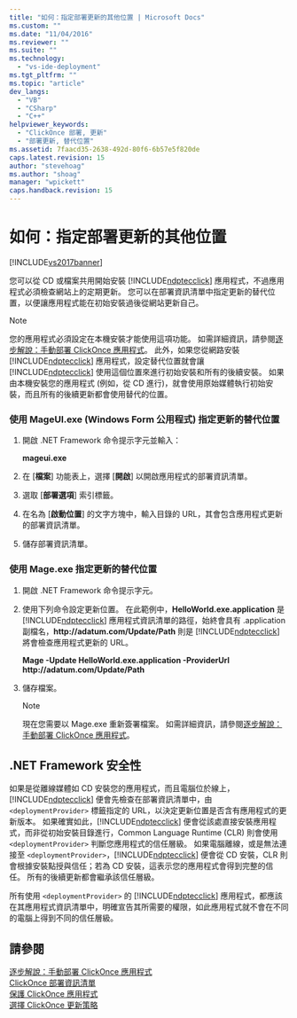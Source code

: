 ```yaml
---
title: "如何：指定部署更新的其他位置 | Microsoft Docs"
ms.custom: ""
ms.date: "11/04/2016"
ms.reviewer: ""
ms.suite: ""
ms.technology: 
  - "vs-ide-deployment"
ms.tgt_pltfrm: ""
ms.topic: "article"
dev_langs: 
  - "VB"
  - "CSharp"
  - "C++"
helpviewer_keywords: 
  - "ClickOnce 部署, 更新"
  - "部署更新, 替代位置"
ms.assetid: 7faacd35-2638-492d-80f6-6b57e5f820de
caps.latest.revision: 15
author: "stevehoag"
ms.author: "shoag"
manager: "wpickett"
caps.handback.revision: 15
---
```

# 如何：指定部署更新的其他位置
[!INCLUDE[vs2017banner](../code-quality/includes/vs2017banner.md)]

您可以從 CD 或檔案共用開始安裝 [!INCLUDE[ndptecclick](../deployment/includes/ndptecclick_md.md)] 應用程式，不過應用程式必須檢查網站上的定期更新。  您可以在部署資訊清單中指定更新的替代位置，以便讓應用程式能在初始安裝過後從網站更新自己。  
  
> [!NOTE]
>  您的應用程式必須設定在本機安裝才能使用這項功能。  如需詳細資訊，請參閱[逐步解說：手動部署 ClickOnce 應用程式](../deployment/walkthrough-manually-deploying-a-clickonce-application.md)。  此外，如果您從網路安裝 [!INCLUDE[ndptecclick](../deployment/includes/ndptecclick_md.md)] 應用程式，設定替代位置就會讓 [!INCLUDE[ndptecclick](../deployment/includes/ndptecclick_md.md)] 使用這個位置來進行初始安裝和所有的後續安裝。  如果由本機安裝您的應用程式 \(例如，從 CD 進行\)，就會使用原始媒體執行初始安裝，而且所有的後續更新都會使用替代的位置。  
  
### 使用 MageUI.exe \(Windows Form 公用程式\) 指定更新的替代位置  
  
1.  開啟 .NET Framework 命令提示字元並輸入：  
  
     **mageui.exe**  
  
2.  在 \[**檔案**\] 功能表上，選擇 \[**開啟**\] 以開啟應用程式的部署資訊清單。  
  
3.  選取 \[**部署選項**\] 索引標籤。  
  
4.  在名為 \[**啟動位置**\] 的文字方塊中，輸入目錄的 URL，其會包含應用程式更新的部署資訊清單。  
  
5.  儲存部署資訊清單。  
  
### 使用 Mage.exe 指定更新的替代位置  
  
1.  開啟 .NET Framework 命令提示字元。  
  
2.  使用下列命令設定更新位置。  在此範例中，**HelloWorld.exe.application** 是 [!INCLUDE[ndptecclick](../deployment/includes/ndptecclick_md.md)] 應用程式資訊清單的路徑，始終會具有 .application 副檔名，**http:\/\/adatum.com\/Update\/Path** 則是 [!INCLUDE[ndptecclick](../deployment/includes/ndptecclick_md.md)] 將會檢查應用程式更新的 URL。  
  
     **Mage \-Update HelloWorld.exe.application \-ProviderUrl http:\/\/adatum.com\/Update\/Path**  
  
3.  儲存檔案。  
  
    > [!NOTE]
    >  現在您需要以 Mage.exe 重新簽署檔案。  如需詳細資訊，請參閱[逐步解說：手動部署 ClickOnce 應用程式](../deployment/walkthrough-manually-deploying-a-clickonce-application.md)。  
  
## .NET Framework 安全性  
 如果是從離線媒體如 CD 安裝您的應用程式，而且電腦位於線上，[!INCLUDE[ndptecclick](../deployment/includes/ndptecclick_md.md)] 便會先檢查在部署資訊清單中，由 `<deploymentProvider>` 標籤指定的 URL，以決定更新位置是否含有應用程式的更新版本。  如果確實如此，[!INCLUDE[ndptecclick](../deployment/includes/ndptecclick_md.md)] 便會從該處直接安裝應用程式，而非從初始安裝目錄進行，Common Language Runtime \(CLR\) 則會使用 `<deploymentProvider>` 判斷您應用程式的信任層級。  如果電腦離線，或是無法連接至 `<deploymentProvider>`，[!INCLUDE[ndptecclick](../deployment/includes/ndptecclick_md.md)] 便會從 CD 安裝，CLR 則會根據安裝點授與信任；若為 CD 安裝，這表示您的應用程式會得到完整的信任。  所有的後續更新都會繼承該信任層級。  
  
 所有使用 `<deploymentProvider>` 的 [!INCLUDE[ndptecclick](../deployment/includes/ndptecclick_md.md)] 應用程式，都應該在其應用程式資訊清單中，明確宣告其所需要的權限，如此應用程式就不會在不同的電腦上得到不同的信任層級。  
  
## 請參閱  
 [逐步解說：手動部署 ClickOnce 應用程式](../deployment/walkthrough-manually-deploying-a-clickonce-application.md)   
 [ClickOnce 部署資訊清單](../deployment/clickonce-deployment-manifest.md)   
 [保護 ClickOnce 應用程式](../deployment/securing-clickonce-applications.md)   
 [選擇 ClickOnce 更新策略](../deployment/choosing-a-clickonce-update-strategy.md)